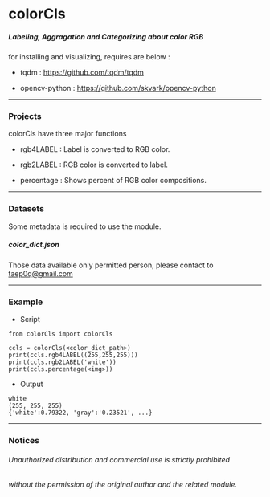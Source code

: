 # colorCls

##### Labeling, Aggragation and Categorizing about color RGB

for installing and visualizing, requires are below : 

* tqdm : https://github.com/tqdm/tqdm

* opencv-python : https://github.com/skvark/opencv-python

***

### Projects

colorCls have three major functions

* rgb4LABEL : Label is converted to RGB color.

* rgb2LABEL : RGB color is converted to label.

* percentage : Shows percent of RGB color compositions.

***

### Datasets

Some metadata is required to use the module.

##### color_dict.json

Those data available only permitted person, please contact to taep0q@gmail.com

***

### Example

* Script
```code
from colorCls import colorCls

ccls = colorCls(<color_dict_path>)
print(ccls.rgb4LABEL((255,255,255)))
print(ccls.rgb2LABEL('white'))
print(ccls.percentage(<img>))
```

* Output
```code
white
(255, 255, 255)
{'white':0.79322, 'gray':'0.23521', ...}
```

***

### Notices

###### Unauthorized distribution and commercial use is strictly prohibited 
###### without the permission of the original author and the related module.